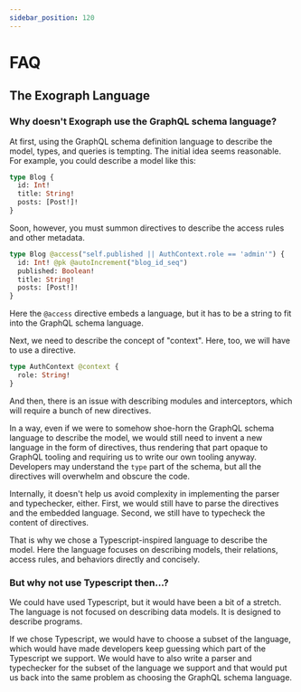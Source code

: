 ```yaml
---
sidebar_position: 120
---
```


# FAQ

## The Exograph Language

### Why doesn't Exograph use the GraphQL schema language?

At first, using the GraphQL schema definition language to describe the model, types, and queries is tempting. The initial idea seems reasonable. For example, you could describe a model like this:

```graphql
type Blog {
  id: Int!
  title: String!
  posts: [Post!]!
}
```

Soon, however, you must summon directives to describe the access rules and other metadata.

```graphql
type Blog @access("self.published || AuthContext.role == 'admin'") {
  id: Int! @pk @autoIncrement("blog_id_seq")
  published: Boolean!
  title: String!
  posts: [Post!]!
}
```

Here the `@access` directive embeds a language, but it has to be a string to fit into the GraphQL schema language.

Next, we need to describe the concept of "context". Here, too, we will have to use a directive.

```graphql
type AuthContext @context {
  role: String!
}
```

And then, there is an issue with describing modules and interceptors, which will require a bunch of new directives.

In a way, even if we were to somehow shoe-horn the GraphQL schema language to describe the model, we would still need to invent a new language in the form of directives, thus rendering that part opaque to GraphQL tooling and requiring us to write our own tooling anyway. Developers may understand the `type` part of the schema, but all the directives will overwhelm and obscure the code.

Internally, it doesn't help us avoid complexity in implementing the parser and typechecker, either. First, we would still have to parse the directives and the embedded language. Second, we still have to typecheck the content of directives.

That is why we chose a Typescript-inspired language to describe the model. Here the language focuses on describing models, their relations, access rules, and behaviors directly and concisely.

### But why not use Typescript then...?

We could have used Typescript, but it would have been a bit of a stretch. The language is not focused on describing data models. It is designed to describe programs.

If we chose Typescript, we would have to choose a subset of the language, which would have made developers keep guessing which part of the Typescript we support. We would have to also write a parser and typechecker for the subset of the language we support and that would put us back into the same problem as choosing the GraphQL schema language.
